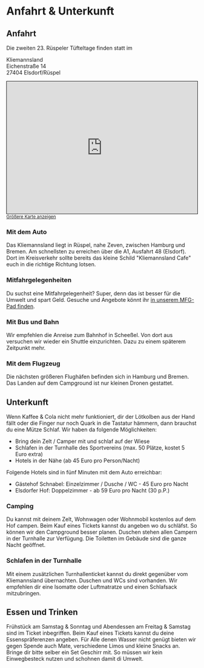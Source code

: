# Anfahrt & Unterkunft

## Anfahrt
Die zweiten 23. Rüspeler Tüfteltage finden statt im   
   
Kliemannsland  
Eichenstraße 14  
27404 Elsdorf/Rüspel 

<iframe width="100%" height="350" frameborder="0" scrolling="no" marginheight="0" marginwidth="0" src="https://www.openstreetmap.org/export/embed.html?bbox=9.394663207931446%2C53.27247378884649%2C9.397855036659166%2C53.273702426408796&amp;layer=mapnik&amp;marker=53.27308811204167%2C9.396259122295305" style="border: 1px solid black"></iframe><br/><small><a href="https://www.openstreetmap.org/?mlat=53.27309&amp;mlon=9.39626#map=19/53.27309/9.39626">Größere Karte anzeigen</a></small>

### Mit dem Auto
Das Kliemannsland liegt in Rüspel, nahe Zeven, zwischen Hamburg und Bremen. Am schnellsten zu erreichen über die A1, Ausfahrt 48 (Elsdorf). Dort im Kreisverkehr sollte bereits das kleine Schild "Kliemannsland Cafe" euch in die richtige Richtung lotsen.

### Mitfahrgelegenheiten
Du suchst eine Mitfahrgelegenheit? Super, denn das ist besser für die Umwelt und spart Geld. Gesuche und Angebote könnt ihr [in unserem MFG-Pad finden](https://md.ctfl.space/rütüta-mfg?both).

### Mit Bus und Bahn
Wir empfehlen die Anreise zum Bahnhof in Scheeßel. Von dort aus versuchen wir wieder ein Shuttle einzurichten. Dazu zu einem späterem Zeitpunkt mehr.   

### Mit dem Flugzeug
Die nächsten größeren Flughäfen befinden sich in Hamburg und Bremen.   
Das Landen auf dem Campground ist nur kleinen Dronen gestattet.


## Unterkunft
Wenn Kaffee & Cola nicht mehr funktioniert, dir der Lötkolben aus der Hand fällt oder die Finger nur noch Quark in die Tastatur hämmern, dann brauchst du eine Mütze Schlaf. Wir haben da folgende Möglichkeiten:   
- Bring dein Zelt / Camper mit und schlaf auf der Wiese
- Schlafen in der Turnhalle des Sportvereins (max. 50 Plätze, kostet 5 Euro extra)
- Hotels in der Nähe (ab 45 Euro pro Person/Nacht)

Folgende Hotels sind in fünf Minuten mit dem Auto erreichbar:
- Gästehof Schnabel: Einzelzimmer / Dusche / WC - 45 Euro pro Nacht
- Elsdorfer Hof: Doppelzimmer - ab 59 Euro pro Nacht (30 p.P.)

### Camping
Du kannst mit deinem Zelt, Wohnwagen oder Wohnmobil kostenlos auf dem Hof campen. Beim Kauf eines Tickets kannst du angeben wo du schläfst. So können wir den Campground besser planen. Duschen stehen allen Campern in der Turnhalle zur Verfügung. Die Toiletten im Gebäude sind die ganze Nacht geöffnet.

### Schlafen in der Turnhalle
Mit einem zusätzlichen Turnhallenticket kannst du direkt gegenüber vom Kliemannsland übernachten. Duschen und WCs sind vorhanden. Wir empfehlen dir eine Isomatte oder Luftmatratze und einen Schlafsack mitzubringen.


## Essen und Trinken
Frühstück am Samstag & Sonntag und Abendessen am Freitag & Samstag sind im Ticket inbegriffen. Beim Kauf eines Tickets kannst du deine Essenspräferenzen angeben. Für Alle denen Wasser nicht genügt bieten wir gegen Spende auch Mate, verschiedene Limos und kleine Snacks an.
Bringe dir bitte selber ein Set Geschirr mit. So müssen wir kein Einwegbesteck nutzen und schohnen damit di Umwelt.
